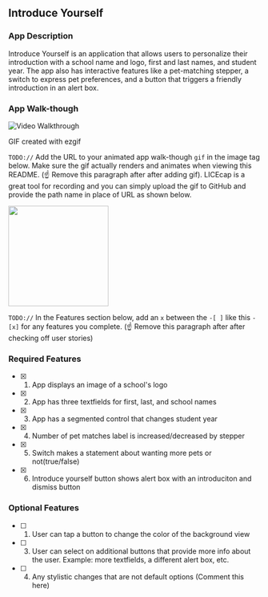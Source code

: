 ## Introduce Yourself

### App Description

Introduce Yourself is an application that allows users to personalize their introduction with a school name and logo, first and last names, and student year. The app also has interactive features like a pet-matching stepper, a switch to express pet preferences, and a button that triggers a friendly introduction in an alert box.

### App Walk-though

<img src='https://github.com/Kyenret/codepath-iOS102-Prework/blob/main/iOS102_PreworkVideo_kayuba.gif' title='Video Walkthrough' width='' alt='Video Walkthrough' />


GIF created with ezgif 


`TODO://` Add the URL to your animated app walk-though `gif` in the image tag below. Make sure the gif actually renders and animates when viewing this README. (☝️ Remove this paragraph after after adding gif). LICEcap is a great tool for recording and you can simply upload the gif to GitHub and provide the path name in place of URL as shown below.

<img src="[YOUR_GIF_URL_HERE](https://github.com/Kyenret/codepath-iOS102-Prework/blob/main/iOS102_PreworkVideo_kayuba.gif)" width=200><br> 

`TODO://` In the Features section below, add an `x` between the `-[ ]` like this `- [x]` for any features you complete. (☝️ Remove this paragraph after after checking off user stories)

### Required Features

- [x] 1. App displays an image of a school's logo
- [x] 2. App has three textfields for first, last, and school names
- [x] 3. App has a segmented control that changes student year
- [x] 4. Number of pet matches label is increased/decreased by stepper
- [x] 5. Switch makes a statement about wanting more pets or not(true/false) 
- [x] 6. Introduce yourself button shows alert box with an introduciton and dismiss button

### Optional Features

- [ ] 1. User can tap a button to change the color of the background view
- [ ] 3. User can select on additional buttons that provide more info about the user. Example: more textfields, a different alert box, etc.
- [ ] 4. Any stylistic changes that are not default options (Comment this here)
